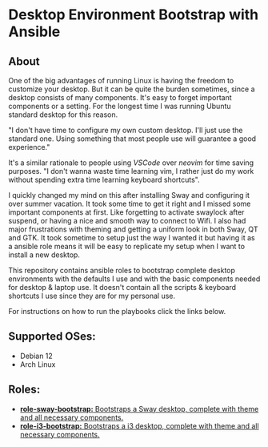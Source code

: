 # Desktop Environment Bootstrap with Ansible 
## About 
One of the big advantages of running Linux is having the freedom to customize your desktop. But it can be quite the burden sometimes, since a desktop consists of many components. It's easy to forget important components or a setting. For the longest time I was running Ubuntu standard desktop for this reason.   

"I don't have time to configure my own custom desktop. I'll just use the standard one. Using something that most people use will guarantee a good experience."  

It's a similar rationale to people using *VSCode* over *neovim* for time saving purposes. "I don't wanna waste time learning vim, I rather just do my work without spending extra time learning keyboard shortcuts". 

I quickly changed my mind on this after installing Sway and configuring it over summer vacation. It took some time to get it right and I missed some important components at first. Like forgetting to activate swaylock after suspend, or having a nice and smooth way to connect to Wifi. I also had major frustrations with theming and getting a uniform look in both Sway, QT and GTK. It took sometime to setup just the way I wanted it but having it as a ansible role means it will be easy to replicate my setup when I want to install a new desktop. 

This repository contains ansible roles to bootstrap complete desktop environments with the defaults I use and with the basic components needed for desktop & laptop use. It doesn't contain all the scripts & keyboard shortcuts I use since they are for my personal use.  

For instructions on how to run the playbooks click the links below.
  
## Supported OSes:
* Debian 12
* Arch Linux

## Roles:
* [**role-sway-bootstrap:** Bootstraps a Sway desktop, complete with theme and all necessary components.](role-sway-bootstrap/README.md)
* [**role-i3-bootstrap:** Bootstraps a i3 desktop, complete with theme and all necessary components.](role-i3-bootstrap/README.md)
